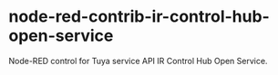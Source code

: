 # node-red-contrib-ir-control-hub-open-service
Node-RED control for Tuya service API IR Control Hub Open Service.
